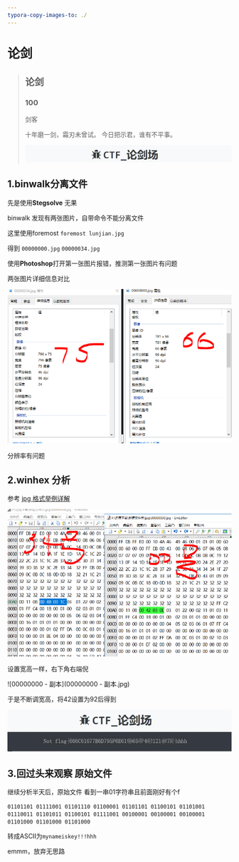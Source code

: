 ```yaml
---
typora-copy-images-to: ./
---
```


# 论剑



> ## 论剑
>
> ### 100
>
> 
>
> 剑客
>
> 十年磨一剑，霜刃未曾试。
> 今日把示君，谁有不平事。
>
> ![论剑](题目/lunjian.jpg)



## 1.binwalk分离文件

先是使用**Stegsolve** 无果

binwalk 发现有两张图片，自带命令不能分离文件

这里使用foremost `foremost lunjian.jpg `

得到 `00000000.jpg` `00000034.jpg`

使用**Photoshop**打开第一张图片报错，推测第一张图片有问题

两张图片详细信息对比

![1557553758376](1557553758376.png)

分辨率有问题

##  **2.winhex** 分析

参考 [jpg 格式举例详解](https://blog.csdn.net/STN_LCD/article/details/78629029#)

![1557555122747](1557555122747.png)

设置宽高一样，右下角右端倪

![00000000 - 副本](00000000 - 副本.jpg)

于是不断调宽高，将42设置为92后得到

![asdasda](asdasda.jpg)

## 3.回过头来观察 原始文件

继续分析半天后，原始文件 看到一串01字符串且前面刚好有个f

`01101101 01111001 01101110 01100001 01101101 01100101 01101001 01110011 01101011 01100101 01111001 00100001 00100001 00100001 01101000 01101000 01101000`

转成ASCII为`mynameiskey!!!hhh`

emmm，放弃无思路

